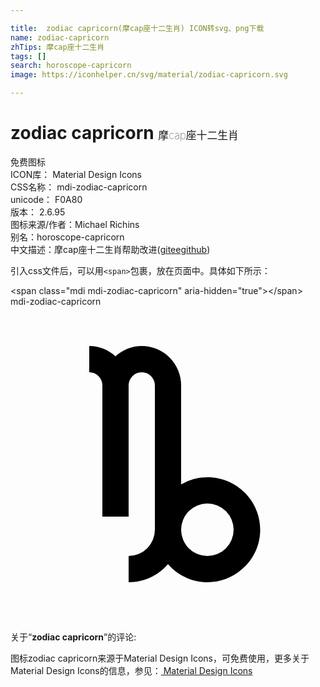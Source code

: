 ```yaml
---

title:  zodiac capricorn(摩cap座十二生肖) ICON转svg、png下载
name: zodiac-capricorn
zhTips: 摩cap座十二生肖
tags: []
search: horoscope-capricorn
image: https://iconhelper.cn/svg/material/zodiac-capricorn.svg

---
```


# zodiac capricorn  <small style="font-size: 60%;font-weight: 100">摩cap座十二生肖</small>


<div class="detail-page">
<p>
<span><span class="badge-success badge">免费图标</span> </span>
<br/>
<span>
ICON库：
<span class="badge-secondary badge">Material Design Icons</span> 
</span>
<br/>
<span>
CSS名称：
<span class="badge-secondary badge">mdi-zodiac-capricorn</span> 
</span>
<br/>
<span>
unicode：
<span class="badge-secondary badge">F0A80</span> 
<copy-btn content='F0A80' btn-title=""></copy-btn>
<copy-btn :content='String.fromCodePoint(parseInt("F0A80", 16))' btn-title="复制U"></copy-btn>
</span>
<br/>
<span>
版本：
<span class="badge-secondary badge">2.6.95</span> 
</span>
<br/>
<span>图标来源/作者：<span class="badge-light badge">Michael Richins</span></span> 
<br/>
<span>别名：<span class="badge-light badge">horoscope-capricorn</span></span><br/><span class="zh-detail">中文描述：<span class="badge-primary badge">摩cap座十二生肖</span><span class="help-link"><span>帮助改进</span>(<a href="https://gitee.com/liuwave/icon-helper/edit/master/json/material/zodiac-capricorn.json" target="_blank" rel="noopener noreferrer">gitee</a><a href="https://github.com/liuwave/icon-helper/edit/master/json/material/zodiac-capricorn.json" target="_blank" rel="noopener noreferrer">github</a></span>)</span><br/>
</p>
</div>
<div class="alert alert-dark">
  <i class="mdi mdi-zodiac-capricorn mdi-48px"></i>
  <i class="mdi mdi-zodiac-capricorn mdi-36px"></i>
  <i class="mdi mdi-zodiac-capricorn mdi-24px"></i>
  <i class="mdi mdi-zodiac-capricorn mdi-18px"></i>
</div>
<div>
  <p>引入css文件后，可以用<code>&lt;span&gt;</code>包裹，放在页面中。具体如下所示：    
  </p>
  <div class="alert alert-primary" style="font-size: 14px">
    &lt;span class="mdi mdi-zodiac-capricorn" aria-hidden="true"&gt;&lt;/span&gt;
    <copy-btn content='<span class="mdi mdi-zodiac-capricorn" aria-hidden="true"></span>'></copy-btn>
  </div>
  <div class="alert alert-secondary">
    <i class="mdi mdi-zodiac-capricorn"
    style="font-size: 24px"
    aria-hidden="true"></i> mdi-zodiac-capricorn
    <copy-btn content="mdi-zodiac-capricorn" btn-title="复制图标名称"></copy-btn>
  </div>
</div>
<div id="svg" class="svg-wrap">
<svg xmlns="http://www.w3.org/2000/svg" viewBox="0 0 24 24"><path d="M15,13C14.3,13 13.61,13.19 13,13.55V6A3,3 0 0,0 10,3C9.25,3 8.55,3.29 8,3.78C7.45,3.28 6.74,3 6,3V5A1,1 0 0,1 7,6V16H9V6A1,1 0 0,1 10,5A1,1 0 0,1 11,6V17A2,2 0 0,1 9,19V21C10.15,21 11.25,20.5 12,19.62C13.45,21.29 15.97,21.47 17.64,20C19.31,18.58 19.5,16.05 18.04,14.38C17.28,13.5 16.17,13 15,13M15,19A2,2 0 0,1 13,17A2,2 0 0,1 15,15A2,2 0 0,1 17,17A2,2 0 0,1 15,19Z" /></svg>
</div>
<detail full-name='mdi-zodiac-capricorn'></detail>
<div class="icon-detail__container">
<p>关于“<b>zodiac capricorn</b>”的评论:</p>
</div>
<Vssue title="关于“zodiac capricorn”的评论" />    
<div><p>图标zodiac capricorn来源于Material Design Icons，可免费使用，更多关于 Material Design Icons的信息，参见：<a target="_blank" href="https://iconhelper.cn/material.html"> Material Design Icons</a>
</p></div>
